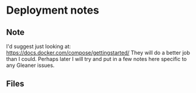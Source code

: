 # Deployment notes

## Note
I'd suggest just looking at: https://docs.docker.com/compose/gettingstarted/   They will do a 
better job than I could.  Perhaps later I will try and put in a few notes here specific to any
Gleaner issues. 


## Files

